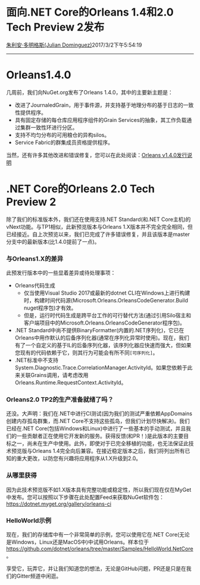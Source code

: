# 面向.NET Core的Orleans 1.4和2.0 Tech Preview 2发布

[朱利安·多明格斯(Julian Dominguez)](https://github.com/jdom)2017/3/2下午5:54:19

* * *

# Orleans1.4.0

几周前，我们向NuGet.org发布了Orleans 1.4.0，其中的主要新主题是：

-   改进了JournaledGrain，用于事件源，并支持基于地理分布的基于日志的一致性提供程序。
-   具有固定存储的每仓库应用程序组件的Grain Services的抽象，其工作负载通过集群一致性环进行分区。
-   支持不均匀分布的可用粮仓的异构silos。
-   Service Fabric的群集成员资格提供程序。

当然，还有许多其他改进和错误修复，您可以在此处阅读：[Orleans v1.4.0发行说明](https://github.com/dotnet/orleans/releases/tag/v1.4.0)

# .NET Core的Orleans 2.0 Tech Preview 2

除了我们的标准版本外，我们还在使用支持.NET Standard(和.NET Core主机)的vNext功能。与TP1相似，此新预览版本与Orleans 1.X版本并不完全完全相同，但已经接近。自上次预览以来，我们已完成了许多错误修复，并且该版本是master分支中的最新版本(比1.4.0提前了一点)。

### 与Orleans1.X的差异

此预发行版本中的一些显着差异或待处理事项：

-   Orleans代码生成
    -   仅当使用Visual Studio 2017或最新的dotnet CLI在Windows上进行构建时，构建时间代码源(Microsoft.Orleans.OrleansCodeGenerator.Build nuget程序包)才有效。
    -   但是，运行时代码生成是跨平台工作的可行替代方法(通过引用Silo宿主和客户端项目中的Microsoft.Orleans.OrleansCodeGenerator程序包)。
-   .NET Standard中尚不提供BinaryFormatter(内置的.NET序列化)，它已在Orleans中用作默认的后备序列化器(通常在序列化异常时使用)。现在，我们有了一个自定义的基于IL的后备序列化器，该序列化器应快速而强大，但如果您现有的代码依赖于它，则其行为可能会有所不同`[可序列化]`。
-   .NET标准中不支持System.Diagnostic.Trace.CorrelationManager.ActivityId。如果您依赖于此来关联Grains调用，请考虑改用Orleans.Runtime.RequestContext.ActivityId。

### Orleans2.0 TP2的生产准备就绪了吗？

还没。大声明：我们在.NET中进行CI测试(因为我们的测试严重依赖AppDomains创建内存孤岛群集，而.NET Core不支持这些孤岛，但我们计划尽快解决)。我们已经在.NET Core(包括Windows和Linux)中进行了一些基本的手动测试，并且我们的一些贡献者正在使用它开发新的服务。获得反馈(和PR！)是此版本的主要目标之一，尚未在生产中使用。此外，即使对于已完全移植的功能，也无法保证此技术预览版与Orleans 1.4完全向后兼容。在接近稳定版本之后，我们将列出所有已知的重大更改，以防您有兴趣将应用程序从1.X升级到2.0。

### 从哪里获得

因为此技术预览版不如1.X版本具有完整功能或稳定性，所以我们现在仅在MyGet中发布。您可以按照以下步骤在此处配置Feed来获取NuGet软件包：<https://dotnet.myget.org/gallery/orleans-ci>

### HelloWorld示例

现在，我们的存储库中有一个非常简单的示例，您可以使用它在.NET Core(无论是Windows，Linux还是MacOS中)中试用Orleans。样本位于<https://github.com/dotnet/orleans/tree/master/Samples/HelloWorld.NetCore>。

享受它，玩弄它，并让我们知道您的想法，无论是GitHub问题，PR还是只是在我们的Gitter频道中闲逛。

